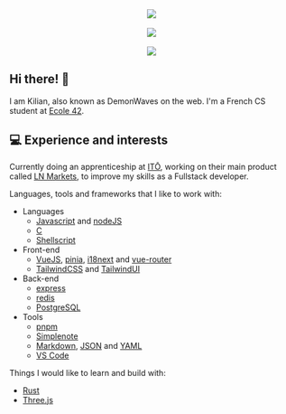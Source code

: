 <div align="center">
  <a href="https://github.com/anuraghazra/github-readme-stats" alt="kibotrel's GitHub stats">
    <img src="https://github-readme-stats.vercel.app/api?username=kibotrel&count_private=true&show_icons=true&hide=prs,issues&theme=gotham&include_all_commits=true&custom_title=General%20stats" />
  </a>
  <br>
  <br>
  <a href="https://github.com/JaeSeoKim/badge42" alt="kibotrel 42 profile">
    <img src="https://badge42.vercel.app/api/v2/cl16eeo7s001109mj06ekb8jp/stats?cursusId=21&coalitionId=2" />
  </a>
  <br>
  <br>
    <a href="https://github.com/anuraghazra/github-readme-stats" alt="kibotrel's top languages">
      <img src="https://github-readme-stats.vercel.app/api/top-langs/?username=kibotrel&layout=compact&langs_count=5&hide=c%2B%2B,Makefile&theme=gotham&card_width=445" />
  </a>
</div>

## Hi there! :wave:

I am Kilian, also known as DemonWaves on the web. I'm a French CS student at [Ecole 42](https://github.com/42Paris).

## :computer: Experience and interests

Currently doing an apprenticeship at [ITŌ](https://ito.am/), working on their main product called [LN Markets](https://lnmarkets.com/), to improve my skills as a Fullstack developer.

Languages, tools and frameworks that I like to work with:

- Languages
  - [Javascript](https://developer.mozilla.org/en-US/docs/Web/JavaScript) and [nodeJS](https://nodejs.org/en/)
  - [C](https://www.programiz.com/c-programming)
  - [Shellscript](https://www.shellscript.sh/)
- Front-end
  - [VueJS](https://vuejs.org/), [pinia](https://pinia.vuejs.org/), [i18next](https://www.i18next.com) and [vue-router](https://router.vuejs.org/)
  - [TailwindCSS](https://tailwindcss.com/) and [TailwindUI](https://tailwindui.com/)
- Back-end
  - [express](https://expressjs.com/)
  - [redis](https://redis.io/)
  - [PostgreSQL](https://www.postgresql.org/)
- Tools
  - [pnpm](https://pnpm.io/)
  - [Simplenote](https://simplenote.com/)
  - [Markdown](https://www.markdownguide.org/getting-started/), [JSON](https://www.json.org/json-en.html) and [YAML](https://docs.ansible.com/ansible/latest/reference_appendices/YAMLSyntax.html)
  - [VS Code](https://code.visualstudio.com/)

Things I would like to learn and build with:

  - [Rust](https://www.rust-lang.org/)
  - [Three.js](https://threejs.org/)
